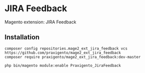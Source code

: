 # JIRA Feedback

Magento extension: JIRA Feedback


## Installation

    composer config repositories.mage2_ext_jira_feedback vcs https://github.com/praxigento/mage2_ext_jira_feedback
    composer require praxigento/mage2_ext_jira_feedback:dev-master

    php bin/magento module:enable Praxigento_JiraFeedback